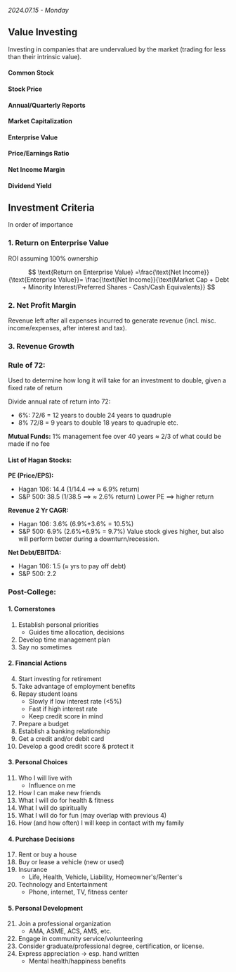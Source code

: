 
*2024.07.15 - Monday*
## Value Investing
Investing in companies that are undervalued by the market (trading for less than their intrinsic value).

#### Common Stock

#### Stock Price

#### Annual/Quarterly Reports

#### Market Capitalization

#### Enterprise Value

#### Price/Earnings Ratio

#### Net Income Margin

#### Dividend Yield



## Investment Criteria
In order of importance

### 1. Return on Enterprise Value
ROI assuming 100% ownership

$$
\text{Return on Enterprise Value} =\frac{\text{Net Income}}{\text{Enterprise Value}}= \frac{\text{Net Income}}{\text{Market Cap + Debt + Minority Interest/Preferred Shares - Cash/Cash Equivalents}} 
$$
### 2. Net Profit Margin
Revenue left after all expenses incurred to generate revenue (incl. misc. income/expenses, after interest and tax).
### 3. Revenue Growth



### Rule of 72:
Used to determine how long it will take for an investment to double, given a fixed rate of return

Divide annual rate of return into 72:
- 6%:
	72/6 = 12 years to double
	24 years to quadruple
- 8%
	72/8 = 9 years to double
	18 years to quadruple
etc.

**Mutual Funds:**
1% management fee over 40 years $\approx$ 2/3 of what could be made if no fee




#### List of Hagan Stocks:
**PE (Price/EPS):**
- Hagan 106: 14.4 (1/14.4 $\implies$ $\approx$ 6.9% return)
- S&P 500: 38.5 (1/38.5 $\implies$ $\approx$ 2.6% return)
Lower PE $\implies$ higher return


**Revenue 2 Yr CAGR:**
- Hagan 106: 3.6% (6.9%+3.6% = 10.5%)
- S&P 500: 6.9% (2.6%+6.9% = 9.7%)
Value stock gives higher, but also will perform better during a downturn/recession.

**Net Debt/EBITDA:**
- Hagan 106: 1.5 ($\approx$ yrs to pay off debt)
- S&P 500: 2.2




### Post-College:
#### 1. Cornerstones
1. Establish personal priorities
	- Guides time allocation, decisions
2. Develop time management plan
3. Say no sometimes
#### 2. Financial Actions
4. Start investing for retirement
5. Take advantage of employment benefits
6. Repay student loans
	- Slowly if low interest rate (<5%)
	- Fast if high interest rate
	- Keep credit score in mind 
7. Prepare a budget
8. Establish a banking relationship
9. Get a credit and/or debit card
10. Develop a good credit score & protect it
#### 3. Personal Choices
11. Who I will live with
	-  Influence on me
12. How I can make new friends
13. What I will do for health & fitness
14. What I will do spiritually
15. What I will do for fun (may overlap with previous 4)
16. How (and how often) I will keep in contact with my family
#### 4. Purchase Decisions
17. Rent or buy a house
18. Buy or lease a vehicle (new or used)
19. Insurance
	 - Life, Health, Vehicle, Liability, Homeowner's/Renter's
20. Technology and Entertainment
	 - Phone, internet, TV, fitness center
#### 5. Personal Development
21.  Join a professional organization
	 - AMA, ASME, ACS, AMS, etc.
22. Engage in community service/volunteering
23. Consider graduate/professional degree, certification, or license.
24. Express appreciation → esp. hand written
	 -  Mental health/happiness benefits